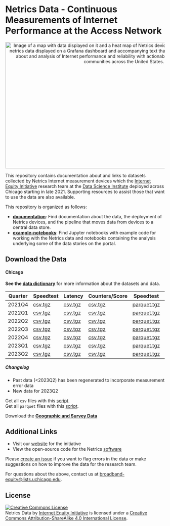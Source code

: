 # Netrics Data - Continuous Measurements of Internet Performance at the Access Network

<p align='center'><img src='assets/images/netrics-data-hero.jpg' width='750' height='400' alt='Image of a map with data displayed on it and a heat map of Netrics device deployments with some charts of netrics data displayed on a Grafana dashboard and accompanying text that says Internet Equity Initiative data about and analysis of Internet performance and reliability with actionable insights to address inequity in communities across the United States.' vertical-align='middle'></p>

This repository contains documentation about and links to datasets collected by Netrics Internet measurement devices which the [Internet Equity Initiative](https://internetequity.uchicago.edu/) research team at the [Data Science Institute](http://datascience.uchicago.edu/) deployed across Chicago starting in late 2021. Supporting resources to assist those that want to use the data are also available.

This repository is organized as follows:
- **[documentation](https://github.com/internet-equity/netrics-data/blob/main/documentation)**: Find documentation about the data, the deployment of Netrics devices, and the pipeline that moves data from devices to a central data store.
- **[example-notebooks](https://github.com/internet-equity/netrics-data/blob/main/example-notebooks)**: Find Jupyter notebooks with example code for working with the Netrics data and notebooks containing the analysis underlying some of the data stories on the portal.

## Download the Data

#### Chicago

**See the [data dictionary](https://github.com/internet-equity/netrics-data/blob/main/documentation/netrics-data-dictionary.md)** for more information about the datasets and data.

| Quarter | Speedtest | Latency | Counters/Score | Speedtest | Latency | Counters/Score |
| ---     | ---       | ---     | ---            | ---       | ---     | ---            |
| 2021Q4  | [csv.tgz](https://abbott.cs.uchicago.edu:8081/chicago/netrics_speedtest_2021Q4.tgz) | [csv.tgz](https://abbott.cs.uchicago.edu:8081/chicago/netrics_latency_2021Q4.tgz) | [csv.tgz](https://abbott.cs.uchicago.edu:8081/chicago/netrics_counter_2021Q4.tgz) | [parquet.tgz](https://abbott.cs.uchicago.edu:8081/chicago/netrics_speedtest_2021Q4_parquet.tgz) | [parquet.tgz](https://abbott.cs.uchicago.edu:8081/chicago/netrics_latency_2021Q4_parquet.tgz) | [parquet.tgz](https://abbott.cs.uchicago.edu:8081/chicago/netrics_counter_2021Q4_parquet.tgz) |
| 2022Q1  | [csv.tgz](https://abbott.cs.uchicago.edu:8081/chicago/netrics_speedtest_2022Q1.tgz) | [csv.tgz](https://abbott.cs.uchicago.edu:8081/chicago/netrics_latency_2022Q1.tgz) | [csv.tgz](https://abbott.cs.uchicago.edu:8081/chicago/netrics_counter_2022Q1.tgz) | [parquet.tgz](https://abbott.cs.uchicago.edu:8081/chicago/netrics_speedtest_2022Q1_parquet.tgz) | [parquet.tgz](https://abbott.cs.uchicago.edu:8081/chicago/netrics_latency_2022Q1_parquet.tgz) | [parquet.tgz](https://abbott.cs.uchicago.edu:8081/chicago/netrics_counter_2022Q1_parquet.tgz) |
| 2022Q2  | [csv.tgz](https://abbott.cs.uchicago.edu:8081/chicago/netrics_speedtest_2022Q2.tgz) | [csv.tgz](https://abbott.cs.uchicago.edu:8081/chicago/netrics_latency_2022Q2.tgz) | [csv.tgz](https://abbott.cs.uchicago.edu:8081/chicago/netrics_counter_2022Q2.tgz) | [parquet.tgz](https://abbott.cs.uchicago.edu:8081/chicago/netrics_speedtest_2022Q2_parquet.tgz) | [parquet.tgz](https://abbott.cs.uchicago.edu:8081/chicago/netrics_latency_2022Q2_parquet.tgz) | [parquet.tgz](https://abbott.cs.uchicago.edu:8081/chicago/netrics_counter_2022Q2_parquet.tgz) |
| 2022Q3  | [csv.tgz](https://abbott.cs.uchicago.edu:8081/chicago/netrics_speedtest_2022Q3.tgz) | [csv.tgz](https://abbott.cs.uchicago.edu:8081/chicago/netrics_latency_2022Q3.tgz) | [csv.tgz](https://abbott.cs.uchicago.edu:8081/chicago/netrics_counter_2022Q3.tgz) | [parquet.tgz](https://abbott.cs.uchicago.edu:8081/chicago/netrics_speedtest_2022Q3_parquet.tgz) | [parquet.tgz](https://abbott.cs.uchicago.edu:8081/chicago/netrics_latency_2022Q3_parquet.tgz) | [parquet.tgz](https://abbott.cs.uchicago.edu:8081/chicago/netrics_counter_2022Q3_parquet.tgz) |
| 2022Q4  | [csv.tgz](https://abbott.cs.uchicago.edu:8081/chicago/netrics_speedtest_2022Q4.tgz) | [csv.tgz](https://abbott.cs.uchicago.edu:8081/chicago/netrics_latency_2022Q4.tgz) | [csv.tgz](https://abbott.cs.uchicago.edu:8081/chicago/netrics_counter_2022Q4.tgz) | [parquet.tgz](https://abbott.cs.uchicago.edu:8081/chicago/netrics_speedtest_2022Q4_parquet.tgz) | [parquet.tgz](https://abbott.cs.uchicago.edu:8081/chicago/netrics_latency_2022Q4_parquet.tgz) | [parquet.tgz](https://abbott.cs.uchicago.edu:8081/chicago/netrics_counter_2022Q4_parquet.tgz) |
| 2023Q1  | [csv.tgz](https://abbott.cs.uchicago.edu:8081/chicago/netrics_speedtest_2023Q1.tgz) | [csv.tgz](https://abbott.cs.uchicago.edu:8081/chicago/netrics_latency_2023Q1.tgz) | [csv.tgz](https://abbott.cs.uchicago.edu:8081/chicago/netrics_counter_2023Q1.tgz) | [parquet.tgz](https://abbott.cs.uchicago.edu:8081/chicago/netrics_speedtest_2023Q1_parquet.tgz) | [parquet.tgz](https://abbott.cs.uchicago.edu:8081/chicago/netrics_latency_2023Q1_parquet.tgz) | [parquet.tgz](https://abbott.cs.uchicago.edu:8081/chicago/netrics_counter_2023Q1_parquet.tgz) |
| 2023Q2  | [csv.tgz](https://abbott.cs.uchicago.edu:8081/chicago/netrics_speedtest_2023Q2.tgz) | [csv.tgz](https://abbott.cs.uchicago.edu:8081/chicago/netrics_latency_2023Q2.tgz) | [csv.tgz](https://abbott.cs.uchicago.edu:8081/chicago/netrics_counter_2023Q2.tgz) | [parquet.tgz](https://abbott.cs.uchicago.edu:8081/chicago/netrics_speedtest_2023Q2_parquet.tgz) | [parquet.tgz](https://abbott.cs.uchicago.edu:8081/chicago/netrics_latency_2023Q2_parquet.tgz) | [parquet.tgz](https://abbott.cs.uchicago.edu:8081/chicago/netrics_counter_2023Q2_parquet.tgz) |

##### Changelog

* Past data (<2023Q2) has been regenerated to incorporate measurement error data
* New data for 2023Q2

Get all `csv` files with this [script](https://abbott.cs.uchicago.edu:8081/chicago/wgetallcsv.sh). <br>
Get all `parquet` files with this [script](https://abbott.cs.uchicago.edu:8081/chicago/wgetallparquet.sh).

Download the **[Geographic and Survey Data](https://uchicago.box.com/s/uqfh8u78zz5kab2lpggy4ko2cestmnhn)**

## Additional Links

- Visit our [website](https://internetequity.uchicago.edu/) for the initiative
- View the open-source code for the Netrics [software](https://github.com/chicago-cdac/nm-exp-active-netrics)

Please [create an issue](https://github.com/chicago-cdac/netrics-data/issues) if you want to flag errors in the data or make suggestions on how to improve the data for the research team.

For questions about the above, contact us at [broadband-equity@lists.uchicago.edu](mailto:broadband-equity@lists.uchicago.edu).

## License

<a rel="license" href="http://creativecommons.org/licenses/by-sa/4.0/"><img alt="Creative Commons License" style="border-width:0" src="https://i.creativecommons.org/l/by-sa/4.0/88x31.png" /></a><br /><span xmlns:dct="http://purl.org/dc/terms/" property="dct:title">Netrics Data</span> by <a xmlns:cc="http://creativecommons.org/ns#" href="https://internetequity.uchicago.edu/" property="cc:attributionName" rel="cc:attributionURL">Internet Equity Initiative</a> is licensed under a <a rel="license" href="http://creativecommons.org/licenses/by-sa/4.0/">Creative Commons Attribution-ShareAlike 4.0 International License</a>.
